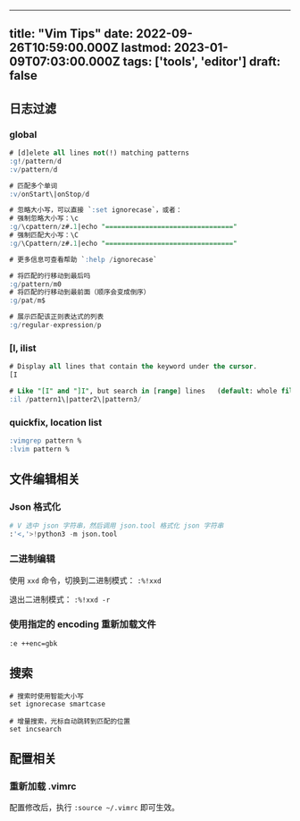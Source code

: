 
---
title: "Vim Tips"
date: 2022-09-26T10:59:00.000Z
lastmod: 2023-01-09T07:03:00.000Z
tags: ['tools', 'editor']
draft: false
---



## 日志过滤


### global

```sql
# [d]elete all lines not(!) matching patterns
:g!/pattern/d
:v/pattern/d

# 匹配多个单词
:v/onStart\|onStop/d

# 忽略大小写，可以直接 `:set ignorecase`，或者：
# 强制忽略大小写：\c
:g/\cpattern/z#.1|echo "================================"
# 强制匹配大小写：\C
:g/\Cpattern/z#.1|echo "================================"

# 更多信息可查看帮助 `:help /ignorecase`

# 将匹配的行移动到最后吗
:g/pattern/m0
# 将匹配的行移动到最前面（顺序会变成倒序）
:g/pat/m$

# 展示匹配该正则表达式的列表
:g/regular-expression/p
```


### [I, ilist

```sql
# Display all lines that contain the keyword under the cursor.
[I

# Like "[I" and "]I", but search in [range] lines	(default: whole file).
:il /pattern1\|patter2\|pattern3/
```


### quickfix, location list

```sql
:vimgrep pattern %
:lvim pattern %
```


## 文件编辑相关


### Json 格式化

```python
# V 选中 json 字符串，然后调用 json.tool 格式化 json 字符串
:'<,'>!python3 -m json.tool
```


### 二进制编辑

使用 ``xxd`` 命令，切换到二进制模式： ``:%!xxd``

退出二进制模式： ``:%!xxd -r``


### 使用指定的 encoding 重新加载文件

``:e ++enc=gbk``


## 搜索

```shell
# 搜索时使用智能大小写
set ignorecase smartcase

# 增量搜索，光标自动跳转到匹配的位置
set incsearch
```


## 配置相关


### 重新加载 .vimrc

配置修改后，执行 ``:source ~/.vimrc`` 即可生效。
